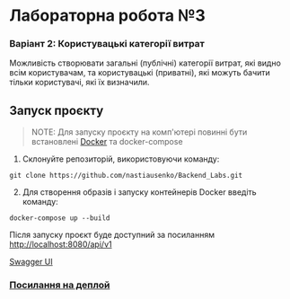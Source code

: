 # Лабораторна робота №3

### Варіант 2: Користувацькі категорії витрат

Можливість створювати загальні (публічні) категорії витрат, 
які видно всім користувачам, та користувацькі (приватні), які можуть бачити тільки користувачі, які їх визначили.

## Запуск проєкту

> NOTE: Для запуску проєкту на комп'ютері повинні бути встановлені [Docker](https://www.docker.com/) та docker-compose

1. Склонуйте репозиторій, використовуючи команду:

```
git clone https://github.com/nastiausenko/Backend_Labs.git
```

2. Для створення образів і запуску контейнерів Docker введіть команду:

```
docker-compose up --build
```
Після запуску проєкт буде доступний за посиланням [http://localhost:8080/api/v1](http://localhost:8080/api/v1)

[Swagger UI](http://localhost:8080/swagger-ui/index.html#/)

### [Посилання на деплой](https://backend-labs-ggwf.onrender.com/api/v1)

